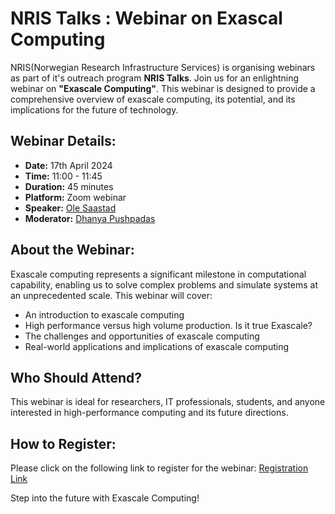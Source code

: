 # NRIS Talks : Webinar on Exascal Computing

NRIS(Norwegian Research Infrastructure Services) is organising  webinars as part of it's outreach program **NRIS Talks**. Join us for an enlightning webinar on **"Exascale Computing"**. This webinar is designed to provide a comprehensive overview of exascale computing, its potential, and its implications for the future of technology.

## Webinar Details:

- **Date:** 17th April 2024
- **Time:** 11:00 - 11:45
- **Duration:** 45 minutes
- **Platform:** Zoom webinar
- **Speaker:** [Ole Saastad](https://www.usit.uio.no/om/organisasjon/ffu/bt/ansatte/olews/)
- **Moderator:** [Dhanya Pushpadas](https://www.uib.no/en/persons/Dhanya.Pushpadas)

## About the Webinar:

Exascale computing represents a significant milestone in computational capability, enabling us to solve complex problems and simulate systems at an unprecedented scale. This webinar will cover:

- An introduction to exascale computing
- High performance versus high volume production. Is it true Exascale?
- The challenges and opportunities of exascale computing
- Real-world applications and implications of exascale computing

## Who Should Attend?

This webinar is ideal for researchers, IT professionals, students, and anyone interested in high-performance computing and its future directions.

## How to Register:

Please click on the following link to register for the webinar: [Registration Link](https://uib.zoom.us/webinar/register/WN_JpWBHWlcR8G9NmOsUpi66A#/registration)

Step into the future with Exascale Computing!
